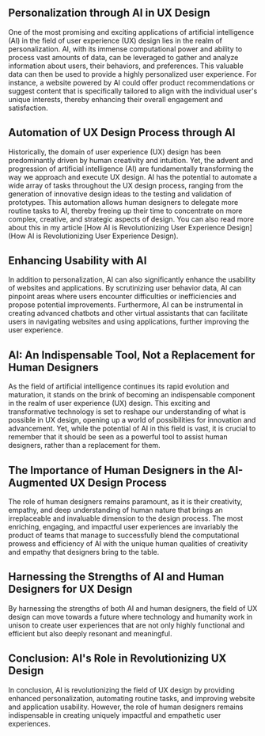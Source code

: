## Personalization through AI in UX Design

One of the most promising and exciting applications of artificial intelligence (AI) in the field of user experience (UX) design lies in the realm of personalization. AI, with its immense computational power and ability to process vast amounts of data, can be leveraged to gather and analyze information about users, their behaviors, and preferences. This valuable data can then be used to provide a highly personalized user experience. For instance, a website powered by AI could offer product recommendations or suggest content that is specifically tailored to align with the individual user's unique interests, thereby enhancing their overall engagement and satisfaction.

## Automation of UX Design Process through AI

Historically, the domain of user experience (UX) design has been predominantly driven by human creativity and intuition. Yet, the advent and progression of artificial intelligence (AI) are fundamentally transforming the way we approach and execute UX design. AI has the potential to automate a wide array of tasks throughout the UX design process, ranging from the generation of innovative design ideas to the testing and validation of prototypes. This automation allows human designers to delegate more routine tasks to AI, thereby freeing up their time to concentrate on more complex, creative, and strategic aspects of design.
You can also read more about this in my article [How AI is Revolutionizing User Experience Design](How AI is Revolutionizing User Experience Design).

## Enhancing Usability with AI

In addition to personalization, AI can also significantly enhance the usability of websites and applications. By scrutinizing user behavior data, AI can pinpoint areas where users encounter difficulties or inefficiencies and propose potential improvements. Furthermore, AI can be instrumental in creating advanced chatbots and other virtual assistants that can facilitate users in navigating websites and using applications, further improving the user experience.

## AI: An Indispensable Tool, Not a Replacement for Human Designers

As the field of artificial intelligence continues its rapid evolution and maturation, it stands on the brink of becoming an indispensable component in the realm of user experience (UX) design. This exciting and transformative technology is set to reshape our understanding of what is possible in UX design, opening up a world of possibilities for innovation and advancement. Yet, while the potential of AI in this field is vast, it is crucial to remember that it should be seen as a powerful tool to assist human designers, rather than a replacement for them.

## The Importance of Human Designers in the AI-Augmented UX Design Process

The role of human designers remains paramount, as it is their creativity, empathy, and deep understanding of human nature that brings an irreplaceable and invaluable dimension to the design process. The most enriching, engaging, and impactful user experiences are invariably the product of teams that manage to successfully blend the computational prowess and efficiency of AI with the unique human qualities of creativity and empathy that designers bring to the table.

## Harnessing the Strengths of AI and Human Designers for UX Design

By harnessing the strengths of both AI and human designers, the field of UX design can move towards a future where technology and humanity work in unison to create user experiences that are not only highly functional and efficient but also deeply resonant and meaningful.

## Conclusion: AI's Role in Revolutionizing UX Design

In conclusion, AI is revolutionizing the field of UX design by providing enhanced personalization, automating routine tasks, and improving website and application usability. However, the role of human designers remains indispensable in creating uniquely impactful and empathetic user experiences.
